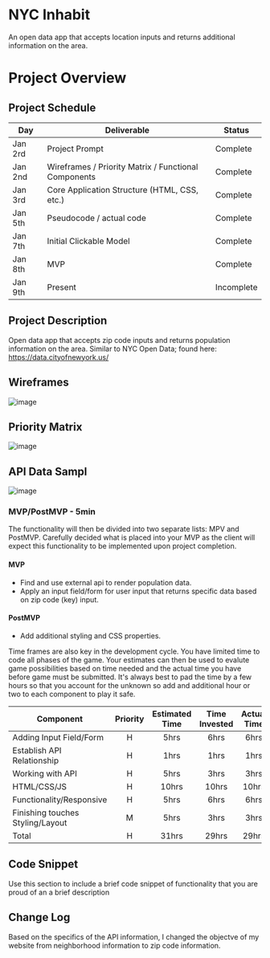 # NYC Inhabit

An open data app that accepts location inputs and returns additional information on the area. 

# Project Overview

## Project Schedule

|  Day | Deliverable | Status
|---|---| ---|
|Jan 2rd| Project Prompt | Complete
|Jan 2nd| Wireframes / Priority Matrix / Functional Components | Complete
|Jan 3rd| Core Application Structure (HTML, CSS, etc.) | Complete
|Jan 5th| Pseudocode / actual code | Complete
|Jan 7th| Initial Clickable Model  | Complete
|Jan 8th| MVP | Complete
|Jan 9th| Present | Incomplete

## Project Description

Open data app that accepts zip code inputs and returns population information on the area. Similar to NYC Open Data; found here: https://data.cityofnewyork.us/

## Wireframes

![image](https://user-images.githubusercontent.com/58277644/71686648-cb121f80-2d69-11ea-9764-9d0c3b1611da.png)

## Priority Matrix

![image](https://media.git.generalassemb.ly/user/24824/files/52b05c00-2d73-11ea-9437-06bb74547b37)

## API Data Sampl

![image](https://media.git.generalassemb.ly/user/24824/files/1f6bce00-2d6f-11ea-9472-9d1b9aa24db4)

### MVP/PostMVP - 5min

The functionality will then be divided into two separate lists: MPV and PostMVP.  Carefully decided what is placed into your MVP as the client will expect this functionality to be implemented upon project completion.  

#### MVP 

- Find and use external api to render population data.
- Apply an input field/form for user input that returns specific data based on zip code (key) input.  

#### PostMVP 

- Add additional styling and CSS properties.

Time frames are also key in the development cycle.  You have limited time to code all phases of the game.  Your estimates can then be used to evalute game possibilities based on time needed and the actual time you have before game must be submitted. It's always best to pad the time by a few hours so that you account for the unknown so add and additional hour or two to each component to play it safe.

| Component | Priority | Estimated Time | Time Invested | Actual Time |
| --- | :---: |  :---: | :---: | :---: |
| Adding Input Field/Form | H | 5hrs| 6hrs | 6hrs |
| Establish API Relationship | H | 1hrs| 1hrs | 1hrs |
| Working with API | H | 5hrs| 3hrs | 3hrs |
| HTML/CSS/JS | H | 10hrs| 10hrs | 10hrs |
| Functionality/Responsive | H | 5hrs| 6hrs | 6hrs |
| Finishing touches Styling/Layout | M | 5hrs| 3hrs | 3hrs |
| Total | H | 31hrs| 29hrs | 29hrs |

## Code Snippet

Use this section to include a brief code snippet of functionality that you are proud of an a brief description  

<!-- let data = document.querySelector("#data-row");
    data.innerHTML = results.data[0].percent_female + '</br>' + results.data[0].percent_male + '</br>' + results.data[0].percent_gender_total;
    console.log(data) -->

## Change Log
Based on the specifics of the API information, I changed the objectve of my website from neighborhood information to zip code information. 
